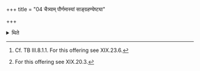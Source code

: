 +++
title = "04 चैत्र्याम् पौर्णमास्यां साङ्ग्रहण्येष्ट्या"

+++

<details><summary>थिते</summary>

4. He should perform the Sāṁgrahaṇī-offering[^1] on the Full-Moon-day of Caitra and the Samjñānī (-offering)[^2] on the New-moon-day which follows it.  

[^1]: Cf. TB III.8.1.1. For this offering see XIX.23.6.  

[^2]: For this offering see XIX.20.3. 
</details>
